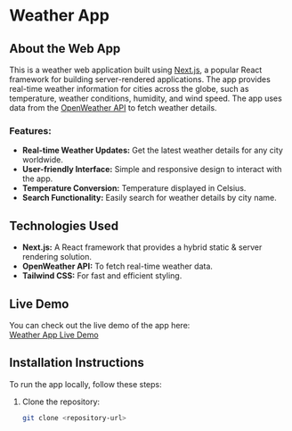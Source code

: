 # Weather App

## About the Web App

This is a weather web application built using [Next.js](https://nextjs.org), a popular React framework for building server-rendered applications. The app provides real-time weather information for cities across the globe, such as temperature, weather conditions, humidity, and wind speed. The app uses data from the [OpenWeather API](https://openweathermap.org/api) to fetch weather details.

### Features:

- **Real-time Weather Updates:** Get the latest weather details for any city worldwide.
- **User-friendly Interface:** Simple and responsive design to interact with the app.
- **Temperature Conversion:** Temperature displayed in Celsius.
- **Search Functionality:** Easily search for weather details by city name.

## Technologies Used

- **Next.js:** A React framework that provides a hybrid static & server rendering solution.
- **OpenWeather API:** To fetch real-time weather data.
- **Tailwind CSS:** For fast and efficient styling.

## Live Demo

You can check out the live demo of the app here:  
[Weather App Live Demo](https://weatherappbikimandal.netlify.app/)

## Installation Instructions

To run the app locally, follow these steps:

1. Clone the repository:
   ```bash
   git clone <repository-url>
   ```
